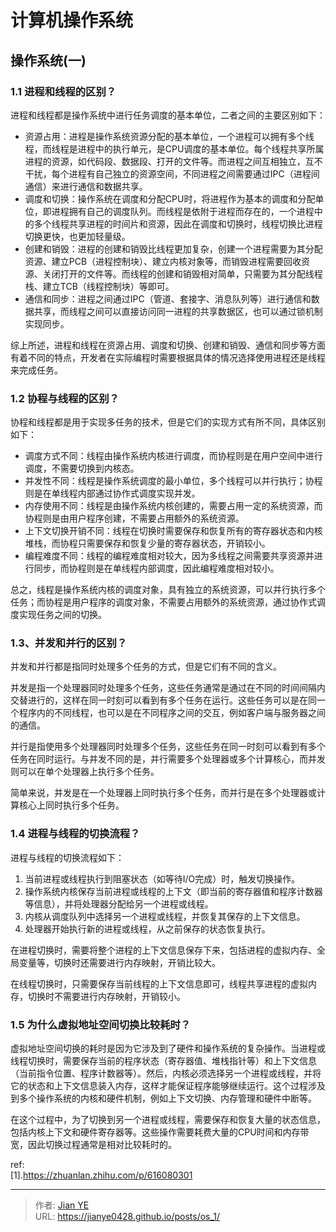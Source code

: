 # 计算机操作系统


## 操作系统(一)

### 1.1 进程和线程的区别？

进程和线程都是操作系统中进行任务调度的基本单位，二者之间的主要区别如下：
  - 资源占用：进程是操作系统资源分配的基本单位，一个进程可以拥有多个线程，而线程是进程中的执行单元，是CPU调度的基本单位。每个线程共享所属进程的资源，如代码段、数据段、打开的文件等。而进程之间互相独立，互不干扰，每个进程有自己独立的资源空间，不同进程之间需要通过IPC（进程间通信）来进行通信和数据共享。
  - 调度和切换：操作系统在调度和分配CPU时，将进程作为基本的调度和分配单位，即进程拥有自己的调度队列。而线程是依附于进程而存在的，一个进程中的多个线程共享进程的时间片和资源，因此在调度和切换时，线程切换比进程切换更快，也更加轻量级。
  - 创建和销毁：进程的创建和销毁比线程更加复杂，创建一个进程需要为其分配资源、建立PCB（进程控制块）、建立内核对象等，而销毁进程需要回收资源、关闭打开的文件等。而线程的创建和销毁相对简单，只需要为其分配线程栈、建立TCB（线程控制块）等即可。
  - 通信和同步：进程之间通过IPC（管道、套接字、消息队列等）进行通信和数据共享，而线程之间可以直接访问同一进程的共享数据区，也可以通过锁机制实现同步。

综上所述，进程和线程在资源占用、调度和切换、创建和销毁、通信和同步等方面有着不同的特点，开发者在实际编程时需要根据具体的情况选择使用进程还是线程来完成任务。

### 1.2 协程与线程的区别？

协程和线程都是用于实现多任务的技术，但是它们的实现方式有所不同，具体区别如下：
  - 调度方式不同：线程由操作系统内核进行调度，而协程则是在用户空间中进行调度，不需要切换到内核态。
  - 并发性不同：线程是操作系统调度的最小单位，多个线程可以并行执行；协程则是在单线程内部通过协作式调度实现并发。
  - 内存使用不同：线程是由操作系统内核创建的，需要占用一定的系统资源，而协程则是由用户程序创建，不需要占用额外的系统资源。
  - 上下文切换开销不同：线程在切换时需要保存和恢复所有的寄存器状态和内核堆栈，而协程只需要保存和恢复少量的寄存器状态，开销较小。
  - 编程难度不同：线程的编程难度相对较大，因为多线程之间需要共享资源并进行同步，而协程则是在单线程内部调度，因此编程难度相对较小。

总之，线程是操作系统内核的调度对象，具有独立的系统资源，可以并行执行多个任务；而协程是用户程序的调度对象，不需要占用额外的系统资源，通过协作式调度实现任务之间的切换。

### 1.3、并发和并行的区别？
并发和并行都是指同时处理多个任务的方式，但是它们有不同的含义。

并发是指一个处理器同时处理多个任务，这些任务通常是通过在不同的时间间隔内交替进行的，这样在同一时刻可以看到有多个任务在运行。这些任务可以是在同一个程序内的不同线程，也可以是在不同程序之间的交互，例如客户端与服务器之间的通信。

并行是指使用多个处理器同时处理多个任务，这些任务在同一时刻可以看到有多个任务在同时运行。与并发不同的是，并行需要多个处理器或多个计算核心，而并发则可以在单个处理器上执行多个任务。

简单来说，并发是在一个处理器上同时执行多个任务，而并行是在多个处理器或计算核心上同时执行多个任务。

### 1.4 进程与线程的切换流程？

进程与线程的切换流程如下：

  1. 当前进程或线程执行到阻塞状态（如等待I/O完成）时，触发切换操作。
  2. 操作系统内核保存当前进程或线程的上下文（即当前的寄存器值和程序计数器等信息），并将处理器分配给另一个进程或线程。
  3. 内核从调度队列中选择另一个进程或线程，并恢复其保存的上下文信息。
  4. 处理器开始执行新的进程或线程，从之前保存的状态恢复执行。

在进程切换时，需要将整个进程的上下文信息保存下来，包括进程的虚拟内存、全局变量等，切换时还需要进行内存映射，开销比较大。

在线程切换时，只需要保存当前线程的上下文信息即可，线程共享进程的虚拟内存，切换时不需要进行内存映射，开销较小。

### 1.5 为什么虚拟地址空间切换比较耗时？

虚拟地址空间切换的耗时是因为它涉及到了硬件和操作系统的复杂操作。当进程或线程切换时，需要保存当前的程序状态（寄存器值、堆栈指针等）和上下文信息（当前指令位置、程序计数器等）。然后，内核必须选择另一个进程或线程，并将它的状态和上下文信息装入内存，这样才能保证程序能够继续运行。这个过程涉及到多个操作系统的内核和硬件机制，例如上下文切换、内存管理和硬件中断等。

在这个过程中，为了切换到另一个进程或线程，需要保存和恢复大量的状态信息，包括内核上下文和硬件寄存器等。这些操作需要耗费大量的CPU时间和内存带宽，因此切换过程通常是相对比较耗时的。

ref:</br>
[1].https://zhuanlan.zhihu.com/p/616080301


---

> 作者: [Jian YE](https://github.com/jianye0428)  
> URL: https://jianye0428.github.io/posts/os_1/  

